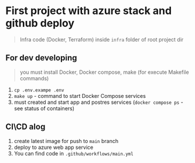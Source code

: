 # First project with azure stack and github deploy

> Infra code (Docker, Terraform) inside `infra` folder of root project dir


## For dev developing
> you must install Docker, Docker compose, make (for execute Makefile commands)
1. `cp .env.exampe .env`
2. `make up` - command to start Docker Compose services
3. must created and start app and postres services (`docker compose ps` - see status of containers)



## CI\CD alog
1. create latest image for push to `main` branch
2. deploy to azure web app service
3. You can find code in `.github/workflows/main.yml`
